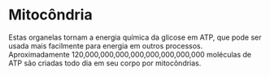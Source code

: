 # Mitocôndria

Estas organelas tornam a energia química da glicose em ATP, que pode ser usada
mais facilmente para energia em outros processos. Aproximadamente
120,000,000,000,000,000,000,000,000 moléculas de ATP são criadas todo dia em seu
corpo por mitocôndrias.
